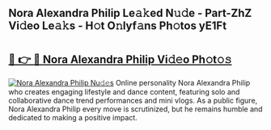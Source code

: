## Nora Alexandra Philip Le𝚊𝚔ed N𝚞𝚍e - Part-ZhZ Vi𝚍eo Le𝚊𝚔s - H𝚘t O𝚗lyf𝚊ns Ph𝚘tos yE1Ft

# <h2><a href="http://hf1unai.feru.top/?c=Nora+Alexandra+Philip">🔗 👉 🔴 Nora Alexandra Philip Vi𝚍𝚎o Ph𝚘t𝚘𝚜</a></h2>

[![Nora Alexandra Philip Nu𝚍𝚎s](https://i.imgur.com/0TWrTi3.gif)](http://hf1unai.feru.top/?c=Nora+Alexandra+Philip)
Online personality Nora Alexandra Philip who creates engaging lifestyle and dance content, featuring solo and collaborative dance trend performances and mini vlogs. As a public figure, Nora Alexandra Philip every move is scrutinized, but he remains humble and dedicated to making a positive impact. 
